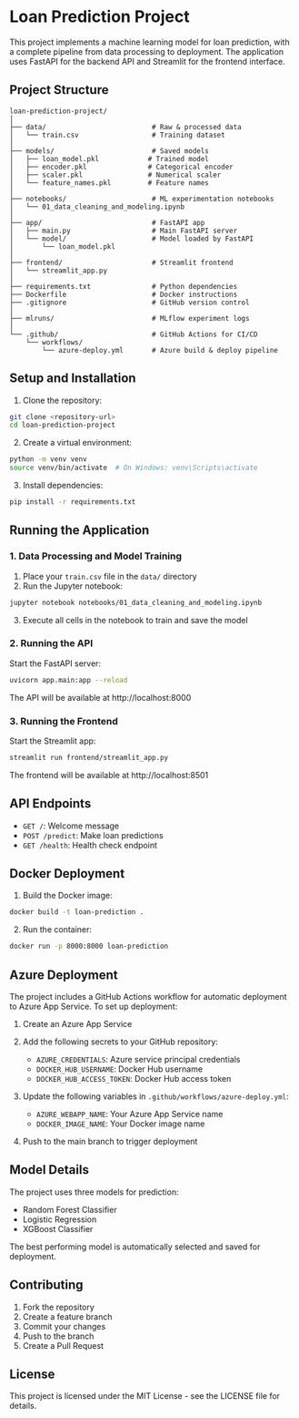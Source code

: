# Loan Prediction Project

This project implements a machine learning model for loan prediction, with a complete pipeline from data processing to deployment. The application uses FastAPI for the backend API and Streamlit for the frontend interface.

## Project Structure

```
loan-prediction-project/
│
├── data/                          # Raw & processed data
│   └── train.csv                  # Training dataset
│
├── models/                        # Saved models
│   ├── loan_model.pkl            # Trained model
│   ├── encoder.pkl               # Categorical encoder
│   ├── scaler.pkl                # Numerical scaler
│   └── feature_names.pkl         # Feature names
│
├── notebooks/                     # ML experimentation notebooks
│   └── 01_data_cleaning_and_modeling.ipynb
│
├── app/                           # FastAPI app
│   ├── main.py                    # Main FastAPI server
│   └── model/                     # Model loaded by FastAPI
│       └── loan_model.pkl
│
├── frontend/                      # Streamlit frontend
│   └── streamlit_app.py
│
├── requirements.txt               # Python dependencies
├── Dockerfile                     # Docker instructions
├── .gitignore                     # GitHub version control
│
├── mlruns/                        # MLflow experiment logs
│
└── .github/                       # GitHub Actions for CI/CD
    └── workflows/
        └── azure-deploy.yml       # Azure build & deploy pipeline
```

## Setup and Installation

1. Clone the repository:
```bash
git clone <repository-url>
cd loan-prediction-project
```

2. Create a virtual environment:
```bash
python -m venv venv
source venv/bin/activate  # On Windows: venv\Scripts\activate
```

3. Install dependencies:
```bash
pip install -r requirements.txt
```

## Running the Application

### 1. Data Processing and Model Training

1. Place your `train.csv` file in the `data/` directory
2. Run the Jupyter notebook:
```bash
jupyter notebook notebooks/01_data_cleaning_and_modeling.ipynb
```
3. Execute all cells in the notebook to train and save the model

### 2. Running the API

Start the FastAPI server:
```bash
uvicorn app.main:app --reload
```
The API will be available at http://localhost:8000

### 3. Running the Frontend

Start the Streamlit app:
```bash
streamlit run frontend/streamlit_app.py
```
The frontend will be available at http://localhost:8501

## API Endpoints

- `GET /`: Welcome message
- `POST /predict`: Make loan predictions
- `GET /health`: Health check endpoint

## Docker Deployment

1. Build the Docker image:
```bash
docker build -t loan-prediction .
```

2. Run the container:
```bash
docker run -p 8000:8000 loan-prediction
```

## Azure Deployment

The project includes a GitHub Actions workflow for automatic deployment to Azure App Service. To set up deployment:

1. Create an Azure App Service
2. Add the following secrets to your GitHub repository:
   - `AZURE_CREDENTIALS`: Azure service principal credentials
   - `DOCKER_HUB_USERNAME`: Docker Hub username
   - `DOCKER_HUB_ACCESS_TOKEN`: Docker Hub access token

3. Update the following variables in `.github/workflows/azure-deploy.yml`:
   - `AZURE_WEBAPP_NAME`: Your Azure App Service name
   - `DOCKER_IMAGE_NAME`: Your Docker image name

4. Push to the main branch to trigger deployment

## Model Details

The project uses three models for prediction:
- Random Forest Classifier
- Logistic Regression
- XGBoost Classifier

The best performing model is automatically selected and saved for deployment.

## Contributing

1. Fork the repository
2. Create a feature branch
3. Commit your changes
4. Push to the branch
5. Create a Pull Request

## License

This project is licensed under the MIT License - see the LICENSE file for details. 